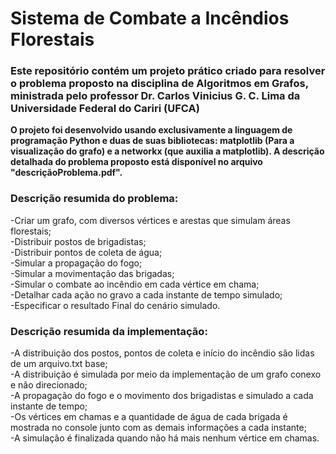 # Sistema de Combate a Incêndios Florestais

### Este repositório contém um projeto prático criado para resolver o problema proposto na disciplina de Algoritmos em Grafos, ministrada pelo professor Dr. Carlos Vinicius G. C. Lima da Universidade Federal do Cariri (UFCA)

**O projeto foi desenvolvido usando exclusivamente a linguagem de programação Python e duas de suas bibliotecas: matplotlib (Para a visualização do grafo) e a networkx (que auxilia a matplotlib).
A descrição detalhada do problema proposto está disponível no arquivo "descriçãoProblema.pdf".**  


### Descrição resumida do problema:
-Criar um grafo, com diversos vértices e arestas que simulam áreas florestais;  
-Distribuir postos de brigadistas;  
-Distribuir pontos de coleta de água;  
-Simular a propagação do fogo;  
-Simular a movimentação das brigadas;  
-Simular o combate ao incêndio em cada vértice em chama;  
-Detalhar cada ação no gravo a cada instante de tempo simulado;  
-Especificar o resultado Final do cenário simulado.  


### Descrição resumida da implementação:<br>
-A distribuição dos postos, pontos de coleta e início do incêndio são lidas de um arquivo.txt base;<br>
-A distribuição é simulada por meio da implementação de um grafo conexo e não direcionado;<br>
-A propagação do fogo e o movimento dos brigadistas e simulado a cada instante de tempo;<br>
-Os vértices em chamas e a quantidade de água de cada brigada é mostrada no console junto com as demais informações a cada instante;<br>
-A simulação é finalizada quando não há mais nenhum vértice em chamas.<br>
